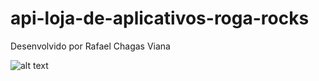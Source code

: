 # api-loja-de-aplicativos-roga-rocks
Desenvolvido por Rafael Chagas Viana


![alt text](https://github.com/rchagasviana/api-loja-de-aplicativos-roga-rocks/master/modelo.png)
